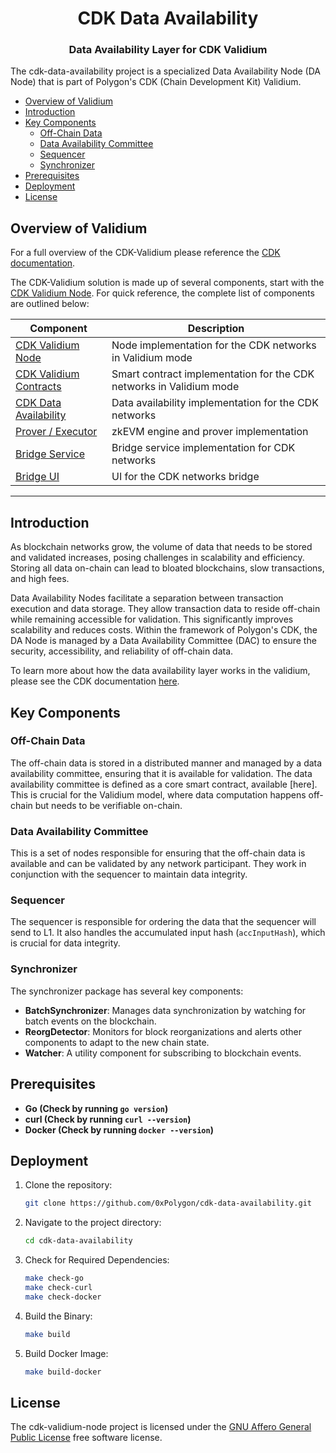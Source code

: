 <div align="center">
<h1>CDK Data Availability</h1>
<h3>Data Availability Layer for CDK Validium</h3>

</div>

<p align="left">
  The cdk-data-availability project is a specialized Data Availability Node (DA Node) that is part of Polygon's CDK (Chain Development Kit) Validium.
</p>

<!-- TOC -->

- [Overview of Validium](#overview-of-validium)
- [Introduction](#introduction)
- [Key Components](#key-components)
  * [Off-Chain Data](#off-chain-data)
  * [Data Availability Committee](#data-availability-committee)
  * [Sequencer](#sequencer)
  * [Synchronizer](#synchronizer)
- [Prerequisites](#prerequisites)
- [Deployment](#deployment)
- [License](#license)

## Overview of Validium

For a full overview of the CDK-Validium please reference the [CDK documentation](https://wiki.polygon.technology/docs/cdk/).

The CDK-Validium solution is made up of several components, start with the [CDK Validium Node](https://github.com/0xPolygon/cdk-validium-node). For quick reference, the complete list of components are outlined below:

| Component                                                                     | Description                                                          |
| ----------------------------------------------------------------------------- | -------------------------------------------------------------------- |
| [CDK Validium Node](https://github.com/0xPolygon/cdk-validium-node)           | Node implementation for the CDK networks in Validium mode            |
| [CDK Validium Contracts](https://github.com/0xPolygon/cdk-validium-contracts) | Smart contract implementation for the CDK networks in Validium mode |
| [CDK Data Availability](https://github.com/0xPolygon/cdk-data-availability)   | Data availability implementation for the CDK networks          |
| [Prover / Executor](https://github.com/0xPolygonHermez/zkevm-prover)          | zkEVM engine and prover implementation                               |
| [Bridge Service](https://github.com/0xPolygonHermez/zkevm-bridge-service)     | Bridge service implementation for CDK networks                       |
| [Bridge UI](https://github.com/0xPolygonHermez/zkevm-bridge-ui)               | UI for the CDK networks bridge                                       |

---

## Introduction

As blockchain networks grow, the volume of data that needs to be stored and validated increases, posing challenges in scalability and efficiency. Storing all data on-chain can lead to bloated blockchains, slow transactions, and high fees.

Data Availability Nodes facilitate a separation between transaction execution and data storage. They allow transaction data to reside off-chain while remaining accessible for validation. This significantly improves scalability and reduces costs. Within the framework of Polygon's CDK, the DA Node is managed by a Data Availability Committee (DAC) to ensure the security, accessibility, and reliability of off-chain data.

To learn more about how the data availability layer works in the validium, please see the CDK documentation [here](https://wiki.polygon.technology/docs/cdk/dac-overview/).

## Key Components

### Off-Chain Data

The off-chain data is stored in a distributed manner and managed by a data availability committee, ensuring that it is available for validation. The data availability committee is defined as a core smart contract, available [here]. This is crucial for the Validium model, where data computation happens off-chain but needs to be verifiable on-chain.

### Data Availability Committee

This is a set of nodes responsible for ensuring that the off-chain data is available and can be validated by any network participant. They work in conjunction with the sequencer to maintain data integrity.

### Sequencer

The sequencer is responsible for ordering the data that the sequencer will send to L1. It also handles the accumulated input hash (`accInputHash`), which is crucial for data integrity.

### Synchronizer

The synchronizer package has several key components:

- **BatchSynchronizer**: Manages data synchronization by watching for batch events on the blockchain.
- **ReorgDetector**: Monitors for block reorganizations and alerts other components to adapt to the new chain state.
- **Watcher**: A utility component for subscribing to blockchain events.

## Prerequisites

- **Go (Check by running `go version`)**
- **curl (Check by running `curl --version`)**
- **Docker (Check by running `docker --version`)**

## Deployment

1. Clone the repository:

    ```bash
    git clone https://github.com/0xPolygon/cdk-data-availability.git
    ```

2. Navigate to the project directory:

    ```bash
    cd cdk-data-availability
    ```

3. Check for Required Dependencies:

    ```bash
    make check-go
    make check-curl
    make check-docker
    ```

4. Build the Binary:

    ```bash
    make build
    ``````

5. Build Docker Image:

    ```bash
    make build-docker
    ```

## License

The cdk-validium-node project is licensed under the [GNU Affero General Public License](LICENSE) free software license.
